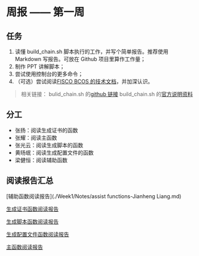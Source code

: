 # 周报 —— 第一周

## 任务

1. 读懂 build_chain.sh 脚本执行的工作，并写个简单报告。推荐使用 Markdown 写报告。可放在 Github 项目里算作工作量；
2. 制作 PPT 讲解脚本；
3. 尝试使用控制台的更多命令；
4. （可选）尝试阅读[FISCO BCOS 的技术文档](https://fisco-bcos-documentation.readthedocs.io/zh_CN/latest/index.html)，并加深认识。

> 相关链接：
> bulid_chain.sh 的[github 链接](https://github.com/FISCO-BCOS/FISCO-BCOS/blob/master/tools/build_chain.sh)
> build_chain.sh 的[官方说明资料](https://fisco-bcos-documentation.readthedocs.io/zh_CN/latest/docs/manual/build_chain.html)

## 分工

- 张扬：阅读生成证书的函数
- 张耀：阅读主函数
- 张光云：阅读生成脚本的函数
- 黄旸珉：阅读生成配置文件的函数
- 梁健恒：阅读辅助函数

## 阅读报告汇总

[辅助函数阅读报告](./Week1/Notes/assist functions-Jianheng Liang.md)

[生成证书函数阅读报告](./Week1/Notes/HW1_张扬.md)

[生成脚本函数阅读报告](./Week1/Notes/homework-day1.md)

[生成配置文件函数阅读报告](./Week1/Notes/配置文件阅读报告_hym.md)

[主函数阅读报告](./Week1/Notes/GyDi_main.md)
